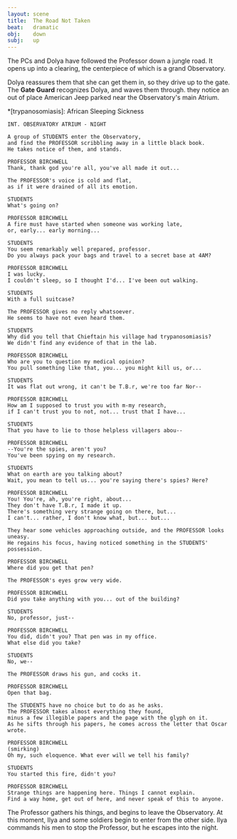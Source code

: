 ```yaml
---
layout: scene
title:  The Road Not Taken
beat:   dramatic
obj:    down
subj:   up
---
```



The PCs and Dolya have followed the Professor down a jungle road.
It opens up into a clearing, the centerpiece of which is a grand Observatory.

Dolya reassures them that she can get them in, so they drive up to the gate.
The **Gate Guard** recognizes Dolya, and waves them through.
they notice an out of place American Jeep parked near the Observatory's main Atrium.

*[trypanosomiasis]: African Sleeping Sickness

~~~
INT. OBSERVATORY ATRIUM - NIGHT

A group of STUDENTS enter the Observatory,
and find the PROFESSOR scribbling away in a little black book.
He takes notice of them, and stands.

PROFESSOR BIRCHWELL
Thank, thank god you're all, you've all made it out...

The PROFESSOR's voice is cold and flat,
as if it were drained of all its emotion.

STUDENTS
What's going on?

PROFESSOR BIRCHWELL
A fire must have started when someone was working late,
or, early... early morning...

STUDENTS
You seem remarkably well prepared, professor.
Do you always pack your bags and travel to a secret base at 4AM?

PROFESSOR BIRCHWELL
I was lucky.
I couldn't sleep, so I thought I'd... I've been out walking.

STUDENTS
With a full suitcase?

The PROFESSOR gives no reply whatsoever.
He seems to have not even heard them.

STUDENTS
Why did you tell that Chieftain his village had trypanosomiasis?
We didn't find any evidence of that in the lab.

PROFESSOR BIRCHWELL
Who are you to question my medical opinion?
You pull something like that, you... you might kill us, or...

STUDENTS
It was flat out wrong, it can't be T.B.r, we're too far Nor--

PROFESSOR BIRCHWELL
How am I supposed to trust you with m-my research,
if I can't trust you to not, not... trust that I have...

STUDENTS
That you have to lie to those helpless villagers abou--

PROFESSOR BIRCHWELL
--You're the spies, aren't you?
You've been spying on my research.

STUDENTS
What on earth are you talking about?
Wait, you mean to tell us... you're saying there's spies? Here?

PROFESSOR BIRCHWELL
You! You're, ah, you're right, about...
They don't have T.B.r, I made it up.
There's something very strange going on there, but...
I can't... rather, I don't know what, but... but...

They hear some vehicles approaching outside, and the PROFESSOR looks uneasy.
He regains his focus, having noticed something in the STUDENTS' possession.

PROFESSOR BIRCHWELL
Where did you get that pen?

The PROFESSOR's eyes grow very wide.

PROFESSOR BIRCHWELL
Did you take anything with you... out of the building?

STUDENTS
No, professor, just--

PROFESSOR BIRCHWELL
You did, didn't you? That pen was in my office.
What else did you take?

STUDENTS
No, we--

The PROFESSOR draws his gun, and cocks it.

PROFESSOR BIRCHWELL
Open that bag.

The STUDENTS have no choice but to do as he asks.
The PROFESSOR takes almost everything they found,
minus a few illegible papers and the page with the glyph on it.
As he sifts through his papers, he comes across the letter that Oscar wrote.

PROFESSOR BIRCHWELL
(smirking)
Oh my, such eloquence. What ever will we tell his family?

STUDENTS
You started this fire, didn't you?

PROFESSOR BIRCHWELL
Strange things are happening here. Things I cannot explain.
Find a way home, get out of here, and never speak of this to anyone.
~~~

The Professor gathers his things, and begins to leave the Observatory.
At this moment, Ilya and some soldiers begin to enter from the other side.
Ilya commands his men to stop the Professor, but he escapes into the night.
























